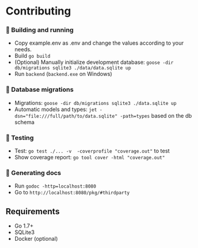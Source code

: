 # Contributing 

### 🚧 Building and running
- Copy example.env as .env and change the values according to your needs.
- Build `go build`
- (Optional) Manually initialize development database: `goose -dir db/migrations sqlite3 ./data/data.sqlite up`
- Run `backend` (`backend.exe` on Windows)

### 💾 Database migrations
- Migrations: `goose -dir db/migrations sqlite3 ./data.sqlite up`
- Automatic models and types: `jet -dsn="file:///full/path/to/data.sqlite" -path=types` based on the db schema

### 🔬 Testing
- Test: `go test ./... -v  -coverprofile "coverage.out"` to test
- Show coverage report: `go tool cover -html "coverage.out"`

### 📝 Generating docs
- Run `godoc -http=localhost:8080`
- Go to `http://localhost:8080/pkg/#thirdparty`

## Requirements
- Go 1.7+
- SQLite3
- Docker (optional)
